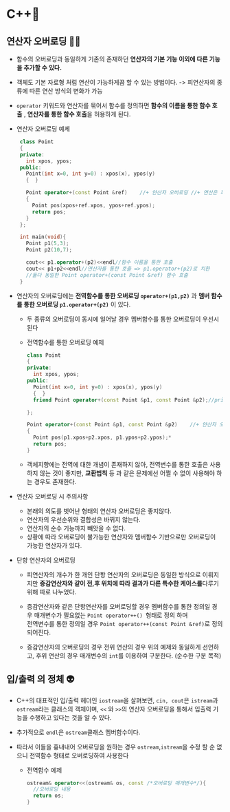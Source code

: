 # C++📜

## 연산자 오버로딩 🧗‍♀️

- 함수의 오버로딩과 동일하게 기존의 존재하던 **연산자의 기본 기능 이외에 다른 기능을 추가할 수 있다.**

- 객체도 기본 자료형 처럼 연산이 가능하게끔 할 수 있는 방법이다. -> 피연산자의 종류에 따른 연산 방식의 변화가 가능

- `operator` 키워드와 연산자를 묶어서 함수를 정의하면 **함수의 이름을 통한 함수 호출** , **연산자를 통한 함수 호출**을 허용하게 된다.

- 연산자 오버로딩 예제

  ```cpp
   class Point
   {
   private:
     int xpos, ypos;
   public:
     Point(int x=0, int y=0) : xpos(x), ypos(y)
     {  }

     Point operator+(const Point &ref)    //+ 얀산자 오버로딩 //+ 연산은 피연산자에게 영향을 주지 않기 때문에, const 선언 진행
     {
       Point pos(xpos+ref.xpos, ypos+ref.ypos);
       return pos;
     }
   };

   int main(void){
     Point p1(5,3);
     Point p2(10,7);

     cout<< p1.operator+(p2)<<endl//함수 이름을 통한 호출
     cout<< p1+p2<<endl//연산자를 통한 호출 => p1.operator+(p2)로 치환
     //둘다 동일한 Point operator+(const Point &ref) 함수 호출
   }
  ```

- 연산자의 오버로딩에는 **전역함수를 통한 오버로딩 `operator+(p1,p2)`** 과 **멤버 함수를 통한 오버로딩 `p1.operator+(p2)`** 이 있다.

  - 두 종류의 오버로딩이 동시에 일어날 경우 멤버함수를 통한 오버로딩이 우선시된다
  - 전역함수를 통한 오버로딩 예제

    ```cpp
    class Point
    {
    private:
      int xpos, ypos;
    public:
      Point(int x=0, int y=0) : xpos(x), ypos(y)
      {  }
      friend Point operator+(const Point &p1, const Point &p2);//private 영역 접근을 위한 friend 선언

    };

    Point operator+(const Point &p1, const Point &p2)    //+ 얀산자 오버로딩 //+ 연산은 피연산자에게 영향을 주지 않기 때문에, const 선언 진행
    {
      Point pos(p1.xpos+p2.xpos, p1.ypos+p2.ypos);*
      return pos;
    }
    ```

  - 객체지향에는 전역에 대한 개념이 존재하지 않아, 전역변수를 통한 호출은 사용하지 않는 것이 좋지만, **교환법칙** 등 과 같은 문제에선 어쩔 수 없이 사용해야 하는 경우도 존재한다.

- 연산자 오버로딩 시 주의사항

  - 본래의 의도를 벗어난 형태의 연산자 오버로딩은 좋지않다.
  - 연산자의 우선순위와 결합성은 바뀌지 않는다.
  - 연산자의 순수 기능까지 빼앗을 수 없다.
  - 상황에 따라 오버로딩이 불가능한 연산자와 멤버함수 기반으로만 오버로딩이 가능한 연산자가 있다.

- 단항 연산자의 오버로딩

  - 피연산자의 개수가 한 개인 단항 연산자의 오버로딩은 동일한 방식으로 이뤄지지만 **증감연산자와 같이 전,후 위치에 따라 결과가 다른 특수한 케이스를**다루기 위해 따로 나누었다.

  - 증감연산자와 같은 단항연산자를 오버로딩할 경우 멤버함수를 통한 정의일 경우 매개변수가 필요없는 `Point operator++() `형태로 정의 하며<br> 전역변수를 통한 정의일 경우 `Point operator++(const Point &ref)`로 정의 되어진다.

  - 증감연산자의 오버로딩의 경우 전위 연산의 경우 위의 예제와 동일하게 선언하고, 후위 연산의 경우 매개변수의 `int`를 이용하여 구분한다. (순수한 구분 목적)

## 입/출력 의 정체 👽

- C++의 대표적인 입/출력 헤더인 `iostream`을 살펴보면, `cin, cout`은 `istream`과 `ostream`라는 클래스의 객체이며, `<<` 와 `>>`의 연산자 오버로딩을 통해서 입출력 기능을 수행하고 있다는 것을 알 수 있다.

- 추가적으로 `endl`은 `ostream`클래스 멤버함수이다.

- 따라서 이들을 흉내내어 오버로딩을 원하는 경우 `ostream`,`istream`을 수정 할 순 없으니 전역함수 형태로 오버로딩하여 사용한다
  - 전역함수 예제
    ```cpp
    ostream& operator<<(ostream& os, const /*오버로딩 매개변수*/){
      //오버로딩 내용
      return os;
    }
    ```
